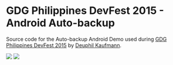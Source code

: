 # GDG Philippines DevFest 2015 - Android Auto-backup
Source code for the Auto-backup Android Demo used during [GDG Philippines DevFest 2015](http://devfest.gdgph.org/) by [Deuphil Kaufmann](http://deubaka.com).

![](https://lh3.googleusercontent.com/-NLtMPtA6ZQM/Vd2DFlPShtI/AAAAAAAAUmA/oJIJYolCSW0/s220-Ic42/gdg-devfest-2015.png) ![](https://app.box.com/representation/file_version_37784890702/image_2048/1.png?shared_name=5d2zugrkynhfw6860s5io6wu7e4b6xtw)